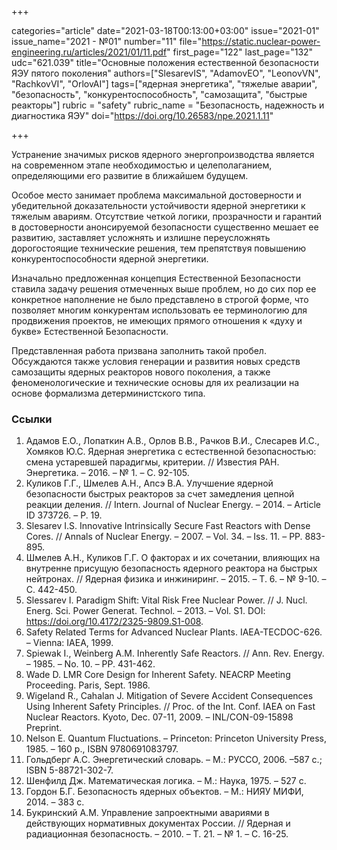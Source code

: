 +++

categories="article"
date="2021-03-18T00:13:00+03:00"
issue="2021-01"
issue_name="2021 - №01"
number="11"
file="https://static.nuclear-power-engineering.ru/articles/2021/01/11.pdf"
first_page="122"
last_page="132"
udc="621.039"
title="Основные положения естественной безопасности ЯЭУ пятого поколения"
authors=["SlesarevIS", "AdamovEO", "LeonovVN", "RachkovVI", "OrlovAI"]
tags=["ядерная энергетика", "тяжелые аварии", "безопасность", "конкурентоспособность", "самозащита", "быстрые реакторы"]
rubric = "safety"
rubric_name = "Безопасность, надежность и диагностика ЯЭУ"
doi="https://doi.org/10.26583/npe.2021.1.11"

+++

Устранение значимых рисков ядерного энергопроизводства является на современном этапе необходимостью и целеполаганием, определяющими его развитие в ближайшем будущем.

Особое место занимает проблема максимальной достоверности и убедительной доказательности устойчивости ядерной энергетики к тяжелым авариям. Отсутствие четкой логики, прозрачности и гарантий в достоверности анонсируемой безопасности существенно мешает ее развитию, заставляет усложнять и излишне переусложнять дорогостоящие технические решения, тем препятствуя повышению конкурентоспособности ядерной энергетики.

Изначально предложенная концепция Естественной Безопасности ставила задачу решения отмеченных выше проблем, но до сих пор ее конкретное наполнение не было представлено в строгой форме, что позволяет многим конкурентам использовать ее терминологию для продвижения проектов, не имеющих прямого отношения к «духу и букве» Естественной Безопасности.

Представленная работа призвана заполнить такой пробел. Обсуждаются также условия генерации и развития новых средств самозащиты ядерных реакторов нового поколения, а также феноменологические и технические основы для их реализации на основе формализма детерминистского типа.

### Ссылки

1. Адамов Е.О., Лопаткин А.В., Орлов В.В., Рачков В.И., Слесарев И.С., Хомяков Ю.С. Ядерная энергетика с естественной безопасностью: смена устаревшей парадигмы, критерии. // Известия РАН. Энергетика. – 2016. – № 1. – С. 92-105.
2. Куликов Г.Г., Шмелев А.Н., Апсэ В.А. Улучшение ядерной безопасности быстрых реакторов за счет замедления цепной реакции деления. // Intern. Journal of Nuclear Energy. – 2014. – Article ID 373726. – Р. 19.
3. Slesarev I.S. Innovative Intrinsically Secure Fast Reactors with Dense Cores. // Annals of Nuclear Energy. – 2007. – Vol. 34. – Iss. 11. – PP. 883-895.
4. Шмелев А.Н., Куликов Г.Г. О факторах и их сочетании, влияющих на внутренне присущую безопасность ядерного реактора на быстрых нейтронах. // Ядерная физика и инжиниринг. – 2015. – Т. 6. – № 9-10. – С. 442-450.
5. Slessarev I. Paradigm Shift: Vital Risk Free Nuclear Power. // J. Nucl. Energ. Sci. Power Generat. Technol. – 2013. – Vol. S1. DOI: https://doi.org/10.4172/2325-9809.S1-008.
6. Safety Related Terms for Advanced Nuclear Plants. IAEA-TECDOC-626. – Vienna: IAEA, 1999.
7. Spiewak I., Weinberg A.M. Inherently Safe Reactors. // Ann. Rev. Energy. – 1985. – No. 10. – PP. 431-462.
8. Wade D. LMR Core Design for Inherent Safety. NEACRP Meeting Procееding. Paris, Sept. 1986.
9. Wigeland R., Cahalan J. Mitigation of Severe Accident Consequences Using Inherent Safety Principles. // Proc. of the Int. Conf. IAEA on Fast Nuclear Reactors. Kyoto, Dec. 07-11, 2009. – INL/CON-09-15898 Preprint.
10. Nelson E. Quantum Fluctuations. – Princeton: Princeton University Press, 1985. – 160 p., ISBN 9780691083797.
11. Гольдберг А.С. Энергетический словарь. – М.: РУССО, 2006. –587 с.; ISBN 5-88721-302-7.
12. Шенфилд Дж. Математическая логика. – М.: Наука, 1975. – 527 с.
13. Гордон Б.Г. Безопасность ядерных объектов. – М.: НИЯУ МИФИ, 2014. – 383 с.
14. Букринский А.М. Управление запроектными авариями в действующих нормативных документах России. // Ядерная и радиационная безопасность. – 2010. – Т. 21. – № 1. – C. 16-25.